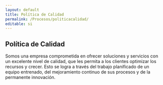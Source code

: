 ```yaml
---
layout: default
title: Política de Calidad
permalink: /Procesos/politicacalidad/
editable: si
---
```


## Política de Calidad


Somos una empresa comprometida en ofrecer soluciones y servicios con un excelente nivel de calidad, que les permita a los clientes optimizar los recursos y crecer. Esto se logra a través del trabajo planificado de un equipo entrenado, del mejoramiento continuo de sus procesos y de la permanente innovación.  









